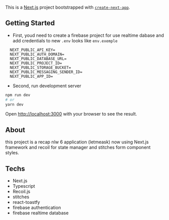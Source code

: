This is a [Next.js](https://nextjs.org/) project bootstrapped with [`create-next-app`](https://github.com/vercel/next.js/tree/canary/packages/create-next-app).

## Getting Started

- First, youd need to create a firebase project for use realtime dabase and add credentials to new `.env` looks like `env.exemple`

```env
  NEXT_PUBLIC_API_KEY=
  NEXT_PUBLIC_AUTH_DOMAIN=
  NEXT_PUBLIC_DATABASE_URL=
  NEXT_PUBLIC_PROJECT_ID=
  NEXT_PUBLIC_STORAGE_BUCKET=
  NEXT_PUBLIC_MESSAGING_SENDER_ID=
  NEXT_PUBLIC_APP_ID=
```

- Second, run development server

```bash
npm run dev
# or
yarn dev
```

Open [http://localhost:3000](http://localhost:3000) with your browser to see the result.

## About

this project is a recap nlw 6 application (letmeask) now using Next.js framework and recoil for state manager and stitches form component styles.

## Techs

- Next.js
- Typescript
- Recoil.js
- stitches
- react-toastfy
- firebase authentication
- firebase realtime database
